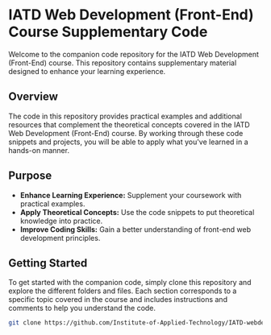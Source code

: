 # IATD Web Development (Front-End) Course Supplementary Code

Welcome to the companion code repository for the IATD Web Development (Front-End) course. This repository contains supplementary material designed to enhance your learning experience.

## Overview

The code in this repository provides practical examples and additional resources that complement the theoretical concepts covered in the IATD Web Development (Front-End) course. By working through these code snippets and projects, you will be able to apply what you've learned in a hands-on manner.

## Purpose

- **Enhance Learning Experience:** Supplement your coursework with practical examples.
- **Apply Theoretical Concepts:** Use the code snippets to put theoretical knowledge into practice.
- **Improve Coding Skills:** Gain a better understanding of front-end web development principles.

## Getting Started

To get started with the companion code, simply clone this repository and explore the different folders and files. Each section corresponds to a specific topic covered in the course and includes instructions and comments to help you understand the code. 

```sh
git clone https://github.com/Institute-of-Applied-Technology/IATD-webdev-frontend.git
